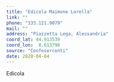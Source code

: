 ```yaml
---
title: "Edicola Maimone Lorella"
link: ""
phone: "333.121.9079"
mail: ""
address: "Piazzetta Lega, Alessandria"
coord_lat: 44.913539
coord_lon:  8.613798
source: "Confesercenti"
date: 2020-04-04
---
```


Edicola
